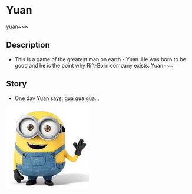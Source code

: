 # Yuan
yuan~~~

## Description
* This is a game of the greatest man on earth - Yuan. He was born to be good and he is the point why Rift-Born company exists. Yuan~~~


## Story
* One day Yuan says: gua gua gua...


![Yuan](documents/images/yuan.jpeg)